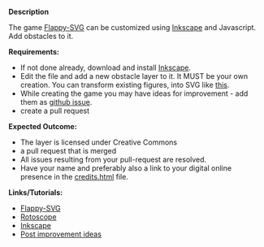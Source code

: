 **Description**

The game [Flappy-SVG](https://github.com/fossasia/flappy-svg#flappy-svg) can be customized using [Inkscape](http://inkscape.org/) and Javascript. Add obstacles to it.

**Requirements:**

- If not done already, download and install [Inkscape](http://inkscape.org/).
- Edit the file and add a new obstacle layer to it. It MUST be your own creation. You can transform existing figures, into SVG like [this](https://www.youtube.com/watch?v=dPHrmw4r16o).
- While creating the game you may have ideas for improvement - add them as [github issue](https://github.com/fossasia/flappy-svg/issues).
- create a pull request

**Expected Outcome:** 

- The layer is licensed under Creative Commons
- a pull request that is merged
- All issues resulting from your pull-request are resolved.
- Have your name and preferably also a link to your digital online presence in the [credits.html](http://fossasia.github.io/flappy-svg/credits.html) file.

**Links/Tutorials:**

- [Flappy-SVG](https://github.com/fossasia/flappy-svg#flappy-svg)
- [Rotoscope](https://www.youtube.com/watch?v=dPHrmw4r16o)
- [Inkscape](http://inkscape.org/)
- [Post improvement ideas](https://github.com/fossasia/flappy-svg/issues)